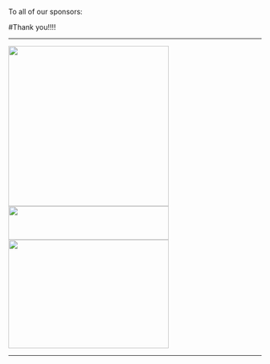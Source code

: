 To all of our sponsors:  

#Thank you!!!! 
***  
<div class="floated_img"> 
<a href="https://www.microsoft.com/en-us/"><img src="http://www.rcsglobal.com/wp-content/uploads/2015/02/Microsoft-Logo.jpg" align=height="95" width="319" ></a></div>  
<div class="floated_img">
<a href="http://www.hakko.com"><img src="http://www.hakko.com.sg/wp-content/themes/hakko/img/logo.jpg" height="67" width="319" ></a></div>  
<div class="floated_img"> 
<a href="http://www.jaguarlandrover.com/gl/en/"><img src="https://encrypted-tbn1.gstatic.com/images?q=tbn:ANd9GcQeFFUk0BKhqo6WFu9Fdq3aG00eYqmXDC-RgZscEjMrbfAWy_ppxg" height="216" width="319"></a></div>  

***